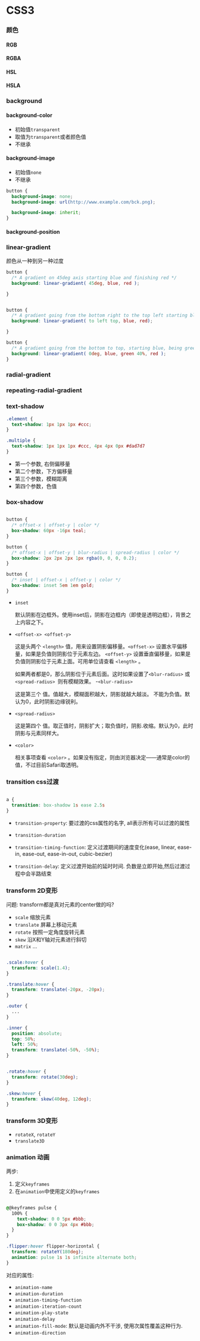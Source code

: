 # CSS3


### 颜色

#### RGB

#### RGBA

#### HSL

#### HSLA



### background

#### background-color
* 初始值`transparent`
* 取值为`transparent`或者颜色值
* 不继承

#### background-image
* 初始值`none`
* 不继承

```css
button {
  background-image: none;
  background-image: url(http://www.example.com/bck.png);

  background-image: inherit;
}
```

#### background-position




### linear-gradient

颜色从一种到另一种过度

```css
button {
  /* A gradient on 45deg axis starting blue and finishing red */
  background: linear-gradient( 45deg, blue, red );          

}


button {
  /* A gradient going from the bottom right to the top left starting blue and finishing red */
  background: linear-gradient( to left top, blue, red);      

}

button {
  /* A gradient going from the bottom to top, starting blue, being green after 40% and finishing red */
  background: linear-gradient( 0deg, blue, green 40%, red );
}

```

### radial-gradient



### repeating-radial-gradient



### text-shadow

```css
.element {
  text-shadow: 1px 1px 1px #ccc;
}

.multiple {
  text-shadow: 1px 1px 1px #ccc, 4px 4px 0px #dad7d7
}
```

* 第一个参数, 右侧偏移量
* 第二个参数，下方偏移量
* 第三个参数，模糊距离
* 第四个参数，色值

### box-shadow

```css

button {
  /* offset-x | offset-y | color */
  box-shadow: 60px -16px teal;
}

button {
  /* offset-x | offset-y | blur-radius | spread-radius | color */
  box-shadow: 2px 2px 2px 1px rgba(0, 0, 0, 0.2);
}

button {
  /* inset | offset-x | offset-y | color */
  box-shadow: inset 5em 1em gold;
}

```

- `inset`

  默认阴影在边框外。使用inset后，阴影在边框内（即使是透明边框），背景之上内容之下。
- `<offset-x> <offset-y>`

  这是头两个 `<length>` 值，用来设置阴影偏移量。`<offset-x>` 设置水平偏移量，如果是负值则阴影位于元素左边。 `<offset-y>` 设置垂直偏移量，如果是负值则阴影位于元素上面。可用单位请查看 `<length>` 。

  如果两者都是0，那么阴影位于元素后面。这时如果设置了`<blur-radius>` 或`<spread-radius> `则有模糊效果。
-`<blur-radius>`

  这是第三个 <length> 值。值越大，模糊面积越大，阴影就越大越淡。 不能为负值。默认为0，此时阴影边缘锐利。
- `<spread-radius>`

  这是第四个 <length> 值。取正值时，阴影扩大；取负值时，阴影.收缩。默认为0，此时阴影与元素同样大。
- `<color>`

  相关事项查看 `<color>` 。如果没有指定，则由浏览器决定——通常是color的值，不过目前Safari取透明。


### transition css过渡

```css

a {
  transition: box-shadow 1s ease 2.5s
}


```

- `transition-property`: 要过渡的css属性的名字, all表示所有可以过渡的属性

- `transition-duration`

- `transition-timing-function`: 定义过渡期间的速度变化(ease, linear, ease-in, ease-out, ease-in-out, cubic-bezier)

- `transition-delay`: 定义过渡开始前的延时时间. 负数是立即开始,然后过渡过程中会半路结束

### transform 2D变形


问题: transform都是真对元素的center做的吗?

- `scale` 缩放元素
- `translate` 屏幕上移动元素
- `rotate` 按照一定角度旋转元素
- `skew` 沿X和Y轴对元素进行斜切
- `matrix` ...


```css

.scale:hover {
  transform: scale(1.4);
}

.translate:hover {
  transform: translate(-20px, -20px);
}

.outer {
  ...
}

.inner {
  position: absolute;
  top: 50%;
  left: 50%;
  transform: translate(-50%, -50%);
}


.rotate:hover {
  transform: rotate(30deg);
}

.skew:hover {
  transform: skew(40deg, 12deg);
}

```

### transform 3D变形

- `rotateX`, `rotateY`
- `translate3D`

### animation 动画

两步:
1. 定义`keyframes`
2. 在`animation`中使用定义的`keyframes`

```css

@@keyframes pulse {
  100% {
    text-shadow: 0 0 5px #bbb;
    box-shadow: 0 0 3px 4px #bbb;
  }
}

.flipper:hover flipper-horizontal {
  transform: rotateY(180deg);
  animation: pulse 1s 1s infinite alternate both;
}

```

对应的属性:
* `animation-name`
* `animation-duration`
* `animation-timing-function`
* `animation-iteration-count`
* `animation-play-state`
* `animation-delay`
* `animation-fill-mode`: 默认是动画内外不干涉, 使用次属性覆盖这种行为.
* `animation-direction`
